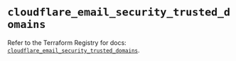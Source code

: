 # `cloudflare_email_security_trusted_domains`

Refer to the Terraform Registry for docs: [`cloudflare_email_security_trusted_domains`](https://registry.terraform.io/providers/cloudflare/cloudflare/5.7.1/docs/resources/email_security_trusted_domains).
